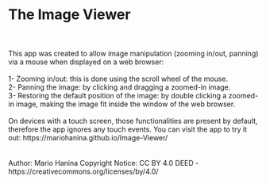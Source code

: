 # The Image Viewer
<br />
<br />
This app was created to allow image manipulation (zooming in/out, panning) via a mouse when displayed on a web browser:
<br />
<br />
1- Zooming in/out: this is done using the scroll wheel of the mouse.
<br />
2- Panning the image: by clicking and dragging a zoomed-in image.
<br />
3- Restoring the default position of the image: by double clicking a zoomed-in image, making the image fit inside the window of the web browser.
<br />
<br />
On devices with a touch screen, those functionalities are present by default, therefore the app ignores any touch events.
You can visit the app to try it out:  https://mariohanina.github.io/Image-Viewer/
<br />
<br />
<br />
Author: Mario Hanina
Copyright Notice: CC BY 4.0 DEED - https://creativecommons.org/licenses/by/4.0/
